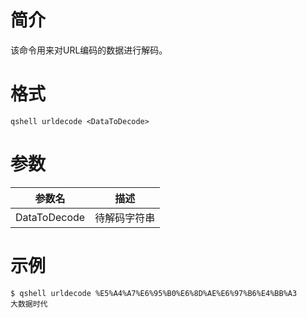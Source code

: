 # 简介

该命令用来对URL编码的数据进行解码。

# 格式

```
qshell urldecode <DataToDecode>
```
# 参数

|参数名|描述|
|---------|----------|
|DataToDecode|待解码字符串|

# 示例

```
$ qshell urldecode %E5%A4%A7%E6%95%B0%E6%8D%AE%E6%97%B6%E4%BB%A3
大数据时代
```